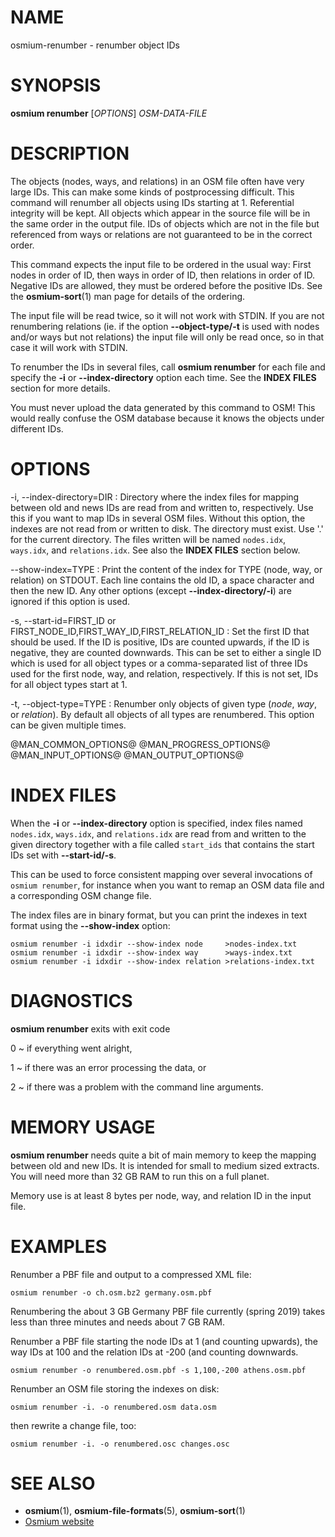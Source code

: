 
# NAME

osmium-renumber - renumber object IDs


# SYNOPSIS

**osmium renumber** \[*OPTIONS*\] *OSM-DATA-FILE*


# DESCRIPTION

The objects (nodes, ways, and relations) in an OSM file often have very large
IDs. This can make some kinds of postprocessing difficult. This command will
renumber all objects using IDs starting at 1. Referential integrity will be
kept. All objects which appear in the source file will be in the same order
in the output file. IDs of objects which are not in the file but referenced
from ways or relations are not guaranteed to be in the correct order.

This command expects the input file to be ordered in the usual way: First
nodes in order of ID, then ways in order of ID, then relations in order of ID.
Negative IDs are allowed, they must be ordered before the positive IDs. See
the **osmium-sort**(1) man page for details of the ordering.

The input file will be read twice, so it will not work with STDIN. If you
are not renumbering relations (ie. if the option **\--object-type/-t** is used
with nodes and/or ways but not relations) the input file will only be read
once, so in that case it will work with STDIN.

To renumber the IDs in several files, call **osmium renumber** for each file
and specify the **-i** or **\--index-directory** option each time. See the
**INDEX FILES** section for more details.

You must never upload the data generated by this command to OSM! This would
really confuse the OSM database because it knows the objects under different
IDs.


# OPTIONS

-i, \--index-directory=DIR
:   Directory where the index files for mapping between old and news IDs are
    read from and written to, respectively. Use this if you want to map IDs
    in several OSM files. Without this option, the indexes are not read from
    or written to disk. The directory must exist. Use '.' for the current
    directory. The files written will be named `nodes.idx`, `ways.idx`, and
    `relations.idx`. See also the **INDEX FILES** section below.

\--show-index=TYPE
:   Print the content of the index for TYPE (node, way, or relation) on
    STDOUT. Each line contains the old ID, a space character and then the
    new ID. Any other options (except **\--index-directory/-i**) are ignored
    if this option is used.

-s, \--start-id=FIRST_ID or FIRST_NODE_ID,FIRST_WAY_ID,FIRST_RELATION_ID
:   Set the first ID that should be used. If the ID is positive, IDs are
    counted upwards, if the ID is negative, they are counted downwards.
    This can be set to either a single ID which is used for all object types
    or a comma-separated list of three IDs used for the first node, way, and
    relation, respectively. If this is not set, IDs for all object types
    start at 1.

-t, \--object-type=TYPE
:   Renumber only objects of given type (*node*, *way*, or *relation*). By
    default all objects of all types are renumbered. This option can be given
    multiple times.

@MAN_COMMON_OPTIONS@
@MAN_PROGRESS_OPTIONS@
@MAN_INPUT_OPTIONS@
@MAN_OUTPUT_OPTIONS@


# INDEX FILES

When the **-i** or **\--index-directory** option is specified, index files named
`nodes.idx`, `ways.idx`, and `relations.idx` are read from and written to the
given directory together with a file called `start_ids` that contains the start
IDs set with **\--start-id/-s**.

This can be used to force consistent mapping over several invocations of
`osmium renumber`, for instance when you want to remap an OSM data file and a
corresponding OSM change file.

The index files are in binary format, but you can print the indexes in text
format using the **\--show-index** option:

    osmium renumber -i idxdir --show-index node     >nodes-index.txt
    osmium renumber -i idxdir --show-index way      >ways-index.txt
    osmium renumber -i idxdir --show-index relation >relations-index.txt


# DIAGNOSTICS

**osmium renumber** exits with exit code

0
  ~ if everything went alright,

1
  ~ if there was an error processing the data, or

2
  ~ if there was a problem with the command line arguments.


# MEMORY USAGE

**osmium renumber** needs quite a bit of main memory to keep the mapping
between old and new IDs. It is intended for small to medium sized extracts.
You will need more than 32 GB RAM to run this on a full planet.

Memory use is at least 8 bytes per node, way, and relation ID in the input
file.


# EXAMPLES

Renumber a PBF file and output to a compressed XML file:

    osmium renumber -o ch.osm.bz2 germany.osm.pbf

Renumbering the about 3 GB Germany PBF file currently (spring 2019) takes less
than three minutes and needs about 7 GB RAM.

Renumber a PBF file starting the node IDs at 1 (and counting upwards), the
way IDs at 100 and the relation IDs at -200 (and counting downwards.

    osmium renumber -o renumbered.osm.pbf -s 1,100,-200 athens.osm.pbf

Renumber an OSM file storing the indexes on disk:

    osmium renumber -i. -o renumbered.osm data.osm

then rewrite a change file, too:

    osmium renumber -i. -o renumbered.osc changes.osc


# SEE ALSO

* **osmium**(1), **osmium-file-formats**(5), **osmium-sort**(1)
* [Osmium website](https://osmcode.org/osmium-tool/)

